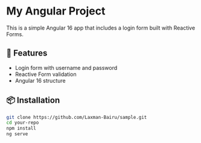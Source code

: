 # My Angular Project

This is a simple Angular 16 app that includes a login form built with Reactive Forms.

## 🚀 Features

- Login form with username and password
- Reactive Form validation
- Angular 16 structure

## 📦 Installation

```bash
git clone https://github.com/Laxman-Bairu/sample.git
cd your-repo
npm install
ng serve
